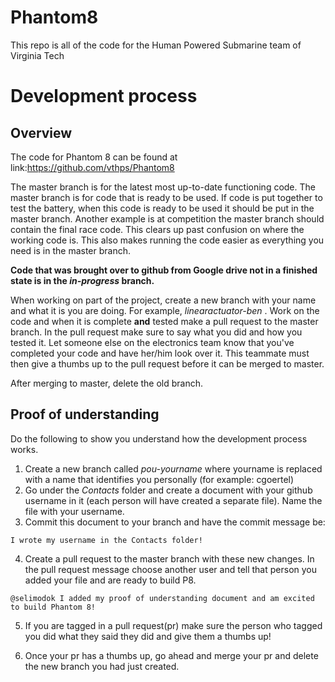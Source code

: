 # Phantom8
This repo is all of the code for the Human Powered Submarine team of Virginia Tech

# Development process

## Overview
The code for Phantom 8 can be found at link:https://github.com/vthps/Phantom8

The master branch is for the latest most up-to-date functioning code. The master branch is for code that is ready to be used. If code is put together to test the battery, when this code is ready to be used it should be put in the master branch. Another example is at competition the master branch should contain the final race code. This clears up past confusion on where the working code is. This also makes running the code easier as everything you need is in the master branch.

**Code that was brought over to github from Google drive not in a finished state is in the _in-progress_ branch.**

When working on part of the project, create a new branch with your name and what it is you are doing. For example, _linearactuator-ben_ . Work on the code and when it is complete **and** tested make a pull request to the master branch. In the pull request make sure to say what you did and how you tested it. Let someone else on the electronics team know that you've completed your code and have her/him look over it. This teammate must then give a thumbs up to the pull request before it can be merged to master. 

After merging to master, delete the old branch. 


## Proof of understanding

Do the following to show you understand how the development process works.

1. Create a new branch called _pou-yourname_ where yourname is replaced with a name that identifies you personally (for example: cgoertel)
2. Go under the *Contacts* folder and create a document with your github username in it (each person will have created a separate file). Name the file with your username.
3. Commit this document to your branch and have the commit message be:
```
I wrote my username in the Contacts folder!
```
4. Create a pull request to the master branch with these new changes. In the pull request message choose another user and tell that person you added your file and are ready to build P8. 
```
@selimodok I added my proof of understanding document and am excited to build Phantom 8!
```
5. If you are tagged in a pull request(pr) make sure the person who tagged you did what they said they did and give them a thumbs up!

6. Once your pr has a thumbs up, go ahead and merge your pr and delete the new branch you had just created.
